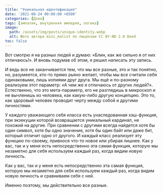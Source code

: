 ```yaml
---
title: "Уникальная идентификация"
date: '2021-08-24 00:00:00 +0500'
categories: [Дзен]
tags: [эмпатия, внутренняя империя, логика]
image: 
  path: /assets/img/posts/unique-identity.webp
  alt: Фото автора mini_malist по лицензии CC BY-ND 2.0 Deed
toc: false
---
```


Вот смотрю я на разных людей и думаю: «Блин, как же сильно я от них отличаюсь!». И вновь подумав об этом, я решил написать эту запись.

И ведь все не заканчивается тем, что мы все разные, это и так понятно, но, разумеется, кто-то прямо рьяно желает, чтобы мы все считали себя одинаковыми, лишь копиями друг друга. Мы ещё и по-разному реализуем этот параметр: «А чем же я отличаюсь от других людей?». Естественно, что это мета-параметр, его не разглядишь в микроскоп и не вычленишь из человека, как какую-либо другую концепцию. Это то, как здоровый человек проводит черту между собой и другими личностями.

У каждого уважающего себя класса есть унаследованная хэш-функция, при экзекуции которой возвращается уникальный кардинал, не похожий на другие. При сравнении с другими всегда найдется хотя бы один символ, хотя бы одно значение, хотя бы один байт или даже бит, который отличит одно от другого. И каждый класс реализует эту функцию по-своему, привнося что-то новое или убирая лишнее. Как у вас, так и у меня есть непосредственно эта самая функция, которую мы незаметно для себя используем каждый раз, когда видим новую личность.

Как у вас, так и у меня есть непосредственно эта самая функция, которую мы незаметно для себя используем каждый раз, когда видим новую личность и сравниваем себя с ней.

Именно поэтому, мы действительно все разные.
